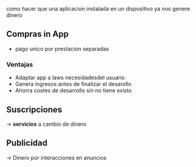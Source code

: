como hacer que una aplicacion instalada en un dispositivo ya nos genere dinero 

## Compras in App
-  pago unico por prestacion separadas
### Ventajas 
- Adaptar  app a laws necesidadesdel usuario 
- Genera ingresos antes de finalizar el desarollo 
- Ahorra costes de desarrollo sin no tiene existo 
## Suscripciones 
-> **servicios** a cambio de dinero

## Publicidad 
-> Dinero por interacciones en anuncios 